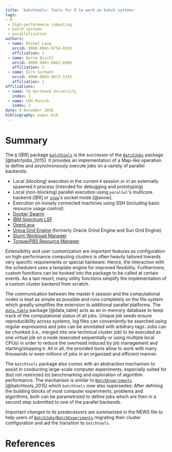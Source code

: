 ```yaml
---
title: 'batchtools: Tools for R to work on batch systems'
tags:
- R
 - high-performance computing
 - batch systems
 - parallelization
authors:
 - name: Michel Lang
   orcid: 0000-0001-9754-0393
   affiliation: 1
 - name: Bernd Bischl
   orcid: 0000-0001-6002-6980
   affiliation: 2
 - name: Dirk Surmann
   orcid: 0000-0003-0873-137X
   affiliation: 1
affiliations:
 - name: TU Dortmund University
   index: 1
 - name: LMU Munich
   index: 2
date: 9 November 2016
bibliography: paper.bib
---
```


# Summary

The [`R`](https://www.r-project.org/) [@R] package [`batchtools`](https://github.com/mllg/batchtools) is the successor of the [`BatchJobs`](https://github.com/tudo-r/BatchJobs) package [@batchjobs_2015].
It provides an implementation of a Map-like operation to define and asynchronously execute jobs on a variety of parallel backends:

* Local (blocking) execution in the current `R` session or in an externally spawned `R` process (intended for debugging and prototyping)
* Local (non-blocking) parallel execution using `parallel`'s multicore backend [@R] or [`snow`](https://cran.r-project.org/package=snow)'s socket mode [@snow].
* Execution on loosely connected machines using SSH (including basic resource usage control).
* [Docker Swarm](https://docs.docker.com/swarm/)
* [IBM Spectrum LSF](http://www-03.ibm.com/systems/spectrum-computing/products/lsf/)
* [OpenLava](http://www.openlava.org/)
* [Univa Grid Engine](http://www.univa.com/) (formerly Oracle Grind Engine and Sun Grid Engine)
* [Slurm Workload Manager](http://slurm.schedmd.com/)
* [Torque/PBS Resource Manager](http://www.adaptivecomputing.com/products/open-source/torque/)

Extensibility and user customization are important features as configuration on high-performance computing clusters is often heavily tailored towards very specific requirements or special hardware.
Hence, the interaction with the schedulers uses a template engine for improved flexibility.
Furthermore, custom functions can be hooked into the package to be called at certain events.
As a last resort, many utility functions simplify the implementation of a custom cluster backend from scratch.

The communication between the master `R` session and the computational nodes is kept as simple as possible and runs completely on the file system which greatly simplifies the extension to additional parallel platforms.
The [`data.table`](https://github.com/Rdatatable/data.table) package [@data_table] acts as an in-memory database to keep track of the computational status of all jobs.
Unique job seeds ensure reproducibility across systems, log files can conveniently be searched using regular expressions and jobs can be annotated with arbitrary tags.
Jobs can be chunked (i.e., merged into one technical cluster job) to be executed as one virtual job on a node (executed sequentially or using multiple local CPUs) in order to reduce the overhead induced by job management and starting/stopping `R`.
All in all, the provided tools allow to work with many thousands or even millions of jobs in an organized and efficient manner.

The `batchtools` package also comes with an abstraction mechanism to assist in conducting large-scale computer experiments, especially suited for (but not restricted to) benchmarking and exploration of algorithm performance.
The mechanism is similar to [`BatchExperiments`](https://github.com/tudo-r/BatchExperiments) [@batchtools_2015] which `batchtools` now also supersedes:
After defining the building blocks of most computer experiments, problems and algorithms, both can be parametrized to define jobs which are then in a second step submitted to one of the parallel backends.

Important changes to its predecessors are summarized in the NEWS file to help users of [`BatchJobs`](https://github.com/tudo-r/BatchJobs)/[`BatchExperiments`](https://github.com/tudo-r/BatchExperiments) migrating their cluster configuration and aid the transition to `batchtools`.


# References

